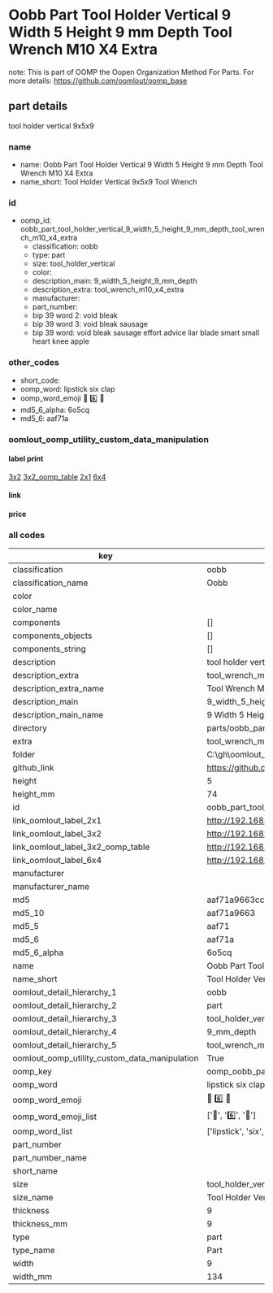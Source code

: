 # Oobb Part Tool Holder Vertical 9 Width 5 Height 9 mm Depth Tool Wrench M10 X4 Extra  

note: This is part of OOMP the Oopen Organization Method For Parts. For more details: https://github.com/oomlout/oomp_base

##  part details
  



tool holder vertical 9x5x9



### name
* name: Oobb Part Tool Holder Vertical 9 Width 5 Height 9 mm Depth Tool Wrench M10 X4 Extra
* name_short: Tool Holder Vertical 9x5x9 Tool Wrench
### id
* oomp_id: oobb_part_tool_holder_vertical_9_width_5_height_9_mm_depth_tool_wrench_m10_x4_extra
  * classification: oobb
  * type: part
  * size: tool_holder_vertical
  * color: 
  * description_main: 9_width_5_height_9_mm_depth
  * description_extra: tool_wrench_m10_x4_extra
  * manufacturer: 
  * part_number: 
  * bip 39 word 2: void bleak
  * bip 39 word 3: void bleak sausage
  * bip 39 word: void bleak sausage effort advice liar blade smart small heart knee apple

### other_codes
* short_code: 
* oomp_word: lipstick six clap
* oomp_word_emoji :lipstick: :six: :clap:
* md5_6_alpha: 6o5cq
* md5_6: aaf71a






### oomlout_oomp_utility_custom_data_manipulation
#### label print
[3x2](http://192.168.1.245:1112/?label=oomp%206o5cq)
[3x2_oomp_table](http://192.168.1.108:1112/?label=oomp%206o5cq)
[2x1](http://192.168.1.242:1112/?label=oomp%206o5cq)
[6x4](http://192.168.1.55:1112/?label=oomp%206o5cq)    

#### link

                              

#### price







### all codes 
| key | value |  
| --- | --- |  
| classification | oobb |  
| classification_name | Oobb |  
| color |  |  
| color_name |  |  
| components | [] |  
| components_objects | [] |  
| components_string | [] |  
| description | tool holder vertical 9x5x9 |  
| description_extra | tool_wrench_m10_x4_extra |  
| description_extra_name | Tool Wrench M10 X4 Extra |  
| description_main | 9_width_5_height_9_mm_depth |  
| description_main_name | 9 Width 5 Height 9 mm Depth |  
| directory | parts/oobb_part_tool_holder_vertical_9_width_5_height_9_mm_depth_tool_wrench_m10_x4_extra |  
| extra | tool_wrench_m10_x4 |  
| folder | C:\gh\oomlout_oobb_version_4_generated_parts\things\oobb_part_tool_holder_vertical_9_width_5_height_9_mm_depth_tool_wrench_m10_x4_extra |  
| github_link | https://github.com/oomlout/oomlout_oomp_part_src/tree/main/parts/oobb_part_tool_holder_vertical_9_width_5_height_9_mm_depth_tool_wrench_m10_x4_extra |  
| height | 5 |  
| height_mm | 74 |  
| id | oobb_part_tool_holder_vertical_9_width_5_height_9_mm_depth_tool_wrench_m10_x4_extra |  
| link_oomlout_label_2x1 | http://192.168.1.242:1112/?label=oomp%206o5cq |  
| link_oomlout_label_3x2 | http://192.168.1.245:1112/?label=oomp%206o5cq |  
| link_oomlout_label_3x2_oomp_table | http://192.168.1.108:1112/?label=oomp%206o5cq |  
| link_oomlout_label_6x4 | http://192.168.1.55:1112/?label=oomp%206o5cq |  
| manufacturer |  |  
| manufacturer_name |  |  
| md5 | aaf71a9663cc82e20302046b7f45e7ac |  
| md5_10 | aaf71a9663 |  
| md5_5 | aaf71 |  
| md5_6 | aaf71a |  
| md5_6_alpha | 6o5cq |  
| name | Oobb Part Tool Holder Vertical 9 Width 5 Height 9 mm Depth Tool Wrench M10 X4 Extra |  
| name_short | Tool Holder Vertical 9x5x9 Tool Wrench |  
| oomlout_detail_hierarchy_1 | oobb |  
| oomlout_detail_hierarchy_2 | part |  
| oomlout_detail_hierarchy_3 | tool_holder_vertical |  
| oomlout_detail_hierarchy_4 | 9_mm_depth |  
| oomlout_detail_hierarchy_5 | tool_wrench_m10_x4_extra |  
| oomlout_oomp_utility_custom_data_manipulation | True |  
| oomp_key | oomp_oobb_part_tool_holder_vertical_9_width_5_height_9_mm_depth_tool_wrench_m10_x4_extra |  
| oomp_word | lipstick six clap |  
| oomp_word_emoji | :lipstick: :six: :clap: |  
| oomp_word_emoji_list | [':lipstick:', ':six:', ':clap:'] |  
| oomp_word_list | ['lipstick', 'six', 'clap'] |  
| part_number |  |  
| part_number_name |  |  
| short_name |  |  
| size | tool_holder_vertical |  
| size_name | Tool Holder Vertical |  
| thickness | 9 |  
| thickness_mm | 9 |  
| type | part |  
| type_name | Part |  
| width | 9 |  
| width_mm | 134 |  
